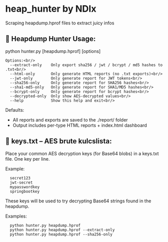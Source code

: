 # heap_hunter by NDIx
Scraping heapdump.hprof files to extract juicy infos

🦅 Heapdump Hunter Usage:
--------------------------

python hunter.py [heapdump.hprof] [options]

```
Options:<br/>
  --extract-only    Only export sha256 / jwt / bcrypt / md5 hashes to .txt<br/>
  --html-only       Only generate HTML reports (no .txt exports)<br/>
  --jwt-only        Only generate report for JWT tokens<br/>
  --sha256-only     Only generate report for SHA256 hashes<br/>
  --sha1-md5-only   Only generate report for SHA1/MD5 hashes<br/>
  --bcrypt-only     Only generate report for bcrypt hashes<br/>
  --decrypted-only  Only show AES-decrypted values<br/>
  --help            Show this help and exit<br/>
```
Defaults:
  - All reports and exports are saved to the ./report/ folder
  - Output includes per-type HTML reports + index.html dashboard

🔐 keys.txt – AES brute kulcslista:
-----------------------------------
Place your common AES decryption keys (for Base64 blobs) in a keys.txt file.
One key per line.


Example:
```
  secret123
  jwt-secret
  mypasswordkey
  springbootkey
```
These keys will be used to try decrypting Base64 strings found in the heapdump.

Examples:
```
  python hunter.py heapdump.hprof
  python hunter.py heapdump.hprof --extract-only
  python hunter.py heapdump.hprof --sha256-only
```
